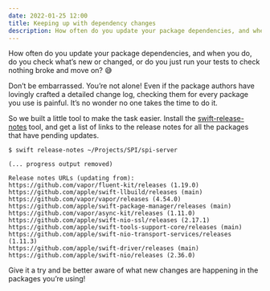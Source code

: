 ```yaml
---
date: 2022-01-25 12:00
title: Keeping up with dependency changes
description: How often do you update your package dependencies, and when you do, do you check what’s new or changed? We have a new tool that can help!
---
```


How often do you update your package dependencies, and when you do, do you check what’s new or changed, or do you just run your tests to check nothing broke and move on? 😅

Don’t be embarrassed. You’re not alone! Even if the package authors have lovingly crafted a detailed change log, checking them for every package you use is painful. It’s no wonder no one takes the time to do it.

So we built a little tool to make the task easier. Install the [swift-release-notes](https://swiftpackageindex.com/SwiftPackageIndex/ReleaseNotes) tool, and get a list of links to the release notes for all the packages that have pending updates.

```shell
$ swift release-notes ~/Projects/SPI/spi-server

(... progress output removed)

Release notes URLs (updating from):
https://github.com/vapor/fluent-kit/releases (1.19.0)
https://github.com/apple/swift-llbuild/releases (main)
https://github.com/vapor/vapor/releases (4.54.0)
https://github.com/apple/swift-package-manager/releases (main)
https://github.com/vapor/async-kit/releases (1.11.0)
https://github.com/apple/swift-nio-ssl/releases (2.17.1)
https://github.com/apple/swift-tools-support-core/releases (main)
https://github.com/apple/swift-nio-transport-services/releases (1.11.3)
https://github.com/apple/swift-driver/releases (main)
https://github.com/apple/swift-nio/releases (2.36.0)
```

Give it a try and be better aware of what new changes are happening in the packages you’re using!
